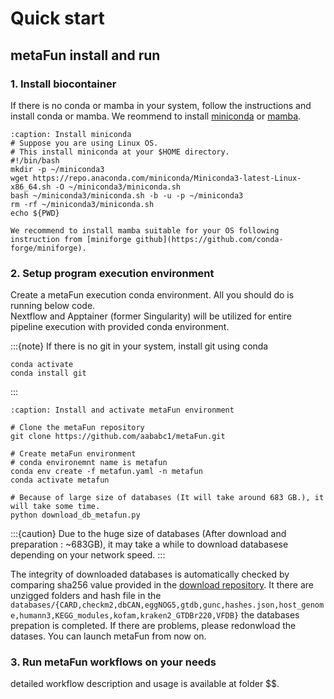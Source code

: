 # Quick start 
## metaFun install and run
###  1. Install biocontainer 

If there is no conda or mamba in your system, follow the instructions and install conda or mamba. We reommend to install [miniconda](https://docs.anaconda.com/miniconda/miniconda-install/) or [mamba](https://mamba.readthedocs.io/en/latest/installation/mamba-installation.html). 

```{code-block} bash
:caption: Install miniconda
# Suppose you are using Linux OS.
# This install miniconda at your $HOME directory. 
#!/bin/bash
mkdir -p ~/miniconda3
wget https://repo.anaconda.com/miniconda/Miniconda3-latest-Linux-x86_64.sh -O ~/miniconda3/miniconda.sh
bash ~/miniconda3/miniconda.sh -b -u -p ~/miniconda3
rm -rf ~/miniconda3/miniconda.sh
echo ${PWD}
```
```{admonition} Install mamba
We recommend to install mamba suitable for your OS following instruction from [miniforge github](https://github.com/conda-forge/miniforge). 
```
### 2. Setup program execution environment
Create a metaFun execution conda environment. All you should  do is running below code.  
Nextflow and Apptainer (former Singularity) will be utilized for entire pipeline execution with provided conda environment. 

:::{note}
If there is no git in your system, install git using conda  
```{code-block} bash
conda activate
conda install git 
```
:::
```{code-block} bash
:caption: Install and activate metaFun environment

# Clone the metaFun repository
git clone https://github.com/aababc1/metaFun.git

# Create metaFun environment 
# conda environemnt name is metafun 
conda env create -f metafun.yaml -n metafun
conda activate metafun

# Because of large size of databases (It will take around 683 GB.), it will take some time.
python download_db_metafun.py

```
:::{caution}
Due to the huge size of databases (After download and preparation : ~683GB),  it may take a while to download databasese depending on your network speed. 
:::

The integrity of downloaded databases is automatically checked by comparing  sha256 value provided in the [download repository](http://www.microbiome.re.kr/home_design/Database.html). It there are unzigged folders and hash file in the `databases/{CARD,checkm2,dbCAN,eggNOG5,gtdb,gunc,hashes.json,host_genome,humann3,KEGG_modules,kofam,kraken2_GTDBr220,VFDB}` the databases prepation is completed.  If there are problems, please redonwload the datases. 
You can launch metaFun from now on. 

### 3. Run metaFun workflows on your needs 
detailed workflow description and usage is available at folder $$. 

